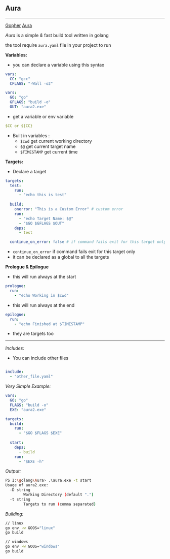 ## Aura

---

[Gopher](images/golang.png)
[Aura](images/aura.png)

*Aura* is a simple *&* fast build tool written in golang

the tool require `aura.yaml` file in your project to run

**Variables:**

- you can declare a variable using this syntax

```yaml
vars:
  CC: "gcc"
  CFLAGS: "-Wall -o2"

```

```yaml
vars:
  GO: "go"
  GFLAGS: "build -o"
  OUT: "aura2.exe"
```

- get a variable or env variable

```yaml
$CC or ${CC}
```

- Built in variables :
	* `$cwd`       get current working directory
	* `$@`         get current target name
	* `$TIMESTAMP` get current time

**Targets:**

- Declare a target

```yaml
targets:
  test:
    run:
      - "echo this is test"
      
  build:
    onerror: "This is a Custom Error" # custom error
    run:
      - "echo Target Name: $@"
      - "$GO $GFLAGS $OUT"
    deps:
      - test

  continue_on_error: false # if command fails exit for this target only
```


- `continue_on_error`  if command fails exit for this target only
- it can be declared as a global to all the targets

**Prologue & Epilogue**

- this will run always at the start
```yaml
prologue:
  run:
    - "echo Working in $cwd"
```

- this will run always at the end

```yaml
epilogue:
  run:
    - "echo Finished at $TIMESTAMP"
```

- they are targets too

---

*Includes:*

- You can include other files

```yaml

include:
  - "other_file.yaml"

```

*Very Simple Example:*

```yaml
vars:
  GO: "go"
  FLAGS: "build -o"
  EXE: "aura2.exe"

targets:
  build:
    run:
      - "$GO $FLAGS $EXE"
  
  start:
    deps:
      - build
    run:
      - "$EXE -h"
```

*Output:*

```bash
PS I:\golang\Aura> .\aura.exe -t start
Usage of aura2.exe:
  -D string
        Working Directory (default ".")
  -t string
        Targets to run (comma separated)
```

*Building:*

```bash
// linux
go env -w GOOS="linux"
go build

// windows
go env -w GOOS="windows"
go build

```
